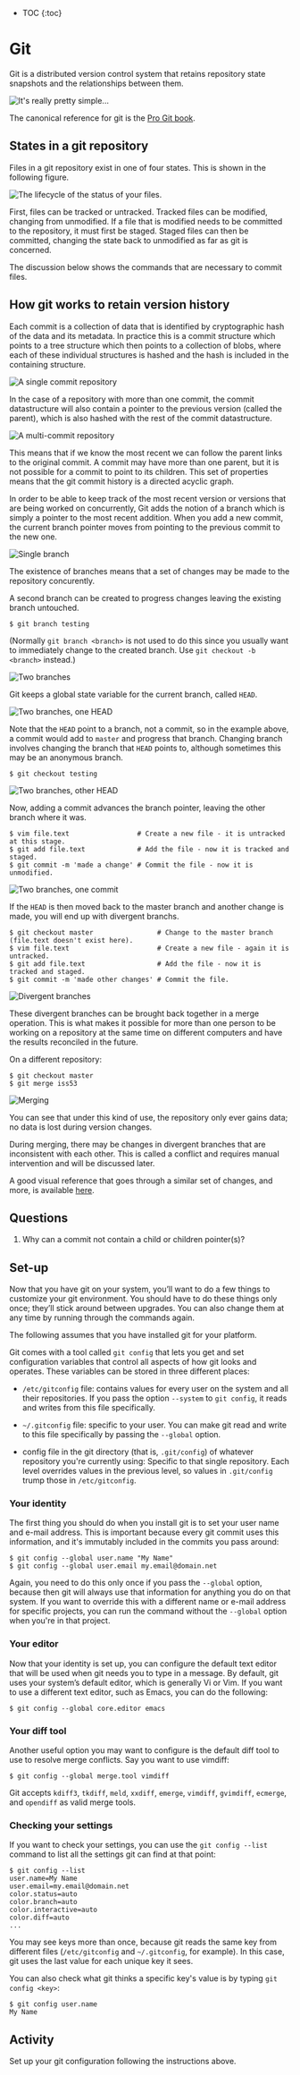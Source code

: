 * TOC
{:toc}

# Git

Git is a distributed version control system that retains repository state snapshots and the relationships between them.

![It's really pretty simple...](https://imgs.xkcd.com/comics/git.png)

The canonical reference for git is the [Pro Git book](https://git-scm.com/book/).

## States in a git repository

Files in a git repository exist in one of four states.
This is shown in the following figure.

![The lifecycle of the status of your files.](https://www.git-scm.com/figures/18333fig0201-tn.png)

First, files can be tracked or untracked.
Tracked files can be modified, changing from unmodified.
If a file that is modified needs to be committed to the repository, it must first be staged.
Staged files can then be committed, changing the state back to unmodified as far as git is concerned.

The discussion below shows the commands that are necessary to commit files.

## How git works to retain version history

Each commit is a collection of data that is identified by cryptographic hash of the data and its metadata.
In practice this is a commit structure which points to a tree structure which then points to a collection of blobs,
where each of these individual structures is hashed and the hash is included in the containing structure.

![A single commit repository](https://www.git-scm.com/figures/18333fig0301-tn.png)

In the case of a repository with more than one commit, the commit datastructure will also contain a pointer to the previous version
(called the parent), which is also hashed with the rest of the commit datastructure.

![A multi-commit repository](https://www.git-scm.com/figures/18333fig0302-tn.png)

This means that if we know the most recent we can follow the parent links to the original commit.
A commit may have more than one parent, but it is not possible for a commit to point to its children.
This set of properties means that the git commit history is a directed acyclic graph.

In order to be able to keep track of the most recent version or versions that are being worked on concurrently,
Git adds the notion of a branch which is simply a pointer to the most recent addition.
When you add a new commit, the current branch pointer moves from pointing to the previous commit to the new one.

![Single branch](https://www.git-scm.com/figures/18333fig0303-tn.png)

The existence of branches means that a set of changes may be made to the repository concurently.

A second branch can be created to progress changes leaving the existing branch untouched.

```
$ git branch testing
```

(Normally `git branch <branch>` is not used to do this since you usually want to immediately change to the created branch.
Use `git checkout -b <branch>` instead.)

![Two branches](https://www.git-scm.com/figures/18333fig0304-tn.png)

Git keeps a global state variable for the current branch, called `HEAD`.

![Two branches, one `HEAD`](https://www.git-scm.com/figures/18333fig0305-tn.png)

Note that the `HEAD` point to a branch, not a commit, so in the example above, a commit would add to `master` and progress that branch.
Changing branch involves changing the branch that `HEAD` points to, although sometimes this may be an anonymous branch.

```
$ git checkout testing
```

![Two branches, other `HEAD`](https://www.git-scm.com/figures/18333fig0306-tn.png)

Now, adding a commit advances the branch pointer, leaving the other branch where it was.

```
$ vim file.text                 # Create a new file - it is untracked at this stage.
$ git add file.text             # Add the file - now it is tracked and staged.
$ git commit -m 'made a change' # Commit the file - now it is unmodified.
```

![Two branches, one commit](https://www.git-scm.com/figures/18333fig0307-tn.png)

If the `HEAD` is then moved back to the master branch and another change is made, you will end up with divergent branchs.

```
$ git checkout master                # Change to the master branch (file.text doesn't exist here).
$ vim file.text                      # Create a new file - again it is untracked.
$ git add file.text                  # Add the file - now it is tracked and staged.
$ git commit -m 'made other changes' # Commit the file. 
```

![Divergent branches](https://www.git-scm.com/figures/18333fig0309-tn.png)

These divergent branches can be brought back together in a merge operation.
This is what makes it possible for more than one person to be working on a repository at the same time on different computers and have the results reconciled in the future.

On a different repository:
```
$ git checkout master
$ git merge iss53
```

![Merging](https://www.git-scm.com/figures/18333fig0317-tn.png)

You can see that under this kind of use, the repository only ever gains data; no data is lost during version changes.

During merging, there may be changes in divergent branches that are inconsistent with each other.
This is called a conflict and requires manual intervention and will be discussed later.

A good visual reference that goes through a similar set of changes, and more, is available [here](http://marklodato.github.io/visual-git-guide/index-en.html).

## Questions

1. Why can a commit not contain a child or children pointer(s)?

## Set-up

Now that you have git on your system, you’ll want to do a few things to customize your git environment.
You should have to do these things only once; they’ll stick around between upgrades.
You can also change them at any time by running through the commands again.

The following assumes that you have installed git for your platform.

Git comes with a tool called `git config` that lets you get and set configuration variables that control all aspects of how git looks and operates.
These variables can be stored in three different places:

- `/etc/gitconfig` file: contains values for every user on the system and all their repositories.
If you pass the option `--system` to `git config`, it reads and writes from this file specifically.

- `~/.gitconfig` file: specific to your user. You can make git read and write to this file specifically by passing the `--global` option.

- config file in the git directory (that is, `.git/config`) of whatever repository you're currently using:
Specific to that single repository. Each level overrides values in the previous level,
so values in `.git/config` trump those in `/etc/gitconfig`.

### Your identity

The first thing you should do when you install git is to set your user name and e-mail address.
This is important because every git commit uses this information, and it's immutably included in the commits you pass around:

```
$ git config --global user.name "My Name"
$ git config --global user.email my.email@domain.net
```

Again, you need to do this only once if you pass the `--global` option,
because then git will always use that information for anything you do on that system.
If you want to override this with a different name or e-mail address for specific projects,
you can run the command without the `--global` option when you're in that project.

### Your editor

Now that your identity is set up, you can configure the default text editor that will be used when git needs you to type in a message.
By default, git uses your system’s default editor, which is generally Vi or Vim.
If you want to use a different text editor, such as Emacs, you can do the following:

```
$ git config --global core.editor emacs
```

### Your diff tool

Another useful option you may want to configure is the default diff tool to use to resolve merge conflicts.
Say you want to use vimdiff:

```
$ git config --global merge.tool vimdiff
```

Git accepts `kdiff3`, `tkdiff`, `meld`, `xxdiff`, `emerge`, `vimdiff`, `gvimdiff`, `ecmerge`, and `opendiff` as valid merge tools.

### Checking your settings

If you want to check your settings, you can use the `git config --list` command to list all the settings git can find at that point:

```
$ git config --list
user.name=My Name
user.email=my.email@domain.net
color.status=auto
color.branch=auto
color.interactive=auto
color.diff=auto
...
```

You may see keys more than once, because git reads the same key from different files (`/etc/gitconfig` and `~/.gitconfig`, for example).
In this case, git uses the last value for each unique key it sees.

You can also check what git thinks a specific key's value is by typing `git config <key>`:

```
$ git config user.name
My Name
```

## Activity

Set up your git configuration following the instructions above.

